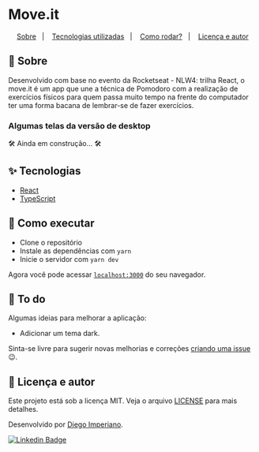 # Move.it

<p align="center">
  <a href="#-sobre">Sobre</a>&nbsp;&nbsp;&nbsp;|&nbsp;&nbsp;&nbsp;
  <a href="#-tecnologias-utilizadas">Tecnologias utilizadas</a>&nbsp;&nbsp;&nbsp;|&nbsp;&nbsp;&nbsp;
  <a href="#-como-executar">Como rodar?</a>&nbsp;&nbsp;&nbsp;|&nbsp;&nbsp;&nbsp;
  <a href="#-licença-e-autores">Licença e autor</a>
</p>

## 💬 Sobre

Desenvolvido com base no evento da Rocketseat - NLW4: trilha React, o move.it é um app que une a técnica de Pomodoro com a realização de exercícios físicos para quem passa muito tempo na frente do computador ter uma forma bacana de lembrar-se de fazer exercícios.

### Algumas telas da versão de desktop

<p align="center">

🛠️ Ainda em construção... 🛠️

</p>

## ✨ Tecnologias

- [React](https://reactjs.org)
- [TypeScript](https://www.typescriptlang.org/)

## 🚀 Como executar

- Clone o repositório
- Instale as dependências com `yarn`
- Inicie o servidor com `yarn dev`

Agora você pode acessar [`localhost:3000`](http://localhost:3000) do seu navegador.

## 🔧 To do

Algumas ideias para melhorar a aplicação:

- Adicionar um tema dark.

Sinta-se livre para sugerir novas melhorias e correções [criando uma issue](https://github.com/DiegoImperiano/moveit/issues/new) 😉.

## 📝 Licença e autor

Este projeto está sob a licença MIT. Veja o arquivo [LICENSE](https://github.com/DiegoImperiano/moveit/blob/main/LICENSE) para mais detalhes.

Desenvolvido por [Diego Imperiano](https://github.com/DiegoImperiano).

[![Linkedin Badge](https://img.shields.io/badge/-Diego_Imperiano-blue?style=flat-square&logo=Linkedin&logoColor=white&link=https://www.linkedin.com/in/diegoimperiano/)](https://www.linkedin.com/in/diegoimperiano/)
